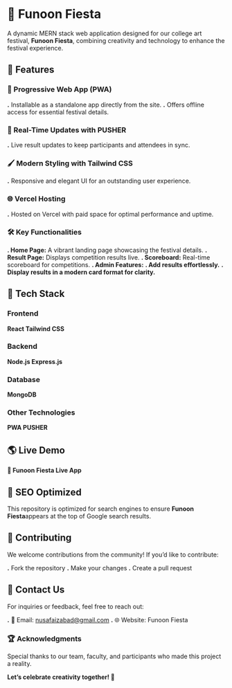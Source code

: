 # 🎨 Funoon Fiesta
A dynamic MERN stack web application designed for our college art festival, **Funoon Fiesta**, combining creativity and technology to enhance the festival experience.


## 🚀 Features

### 🌟 Progressive Web App (PWA)
**.** Installable as a standalone app directly from the site.
**.** Offers offline access for essential festival details.

### 🔔 Real-Time Updates with PUSHER
**.** Live result updates to keep participants and attendees in sync.

### 🖌️ Modern Styling with Tailwind CSS
**.** Responsive and elegant UI for an outstanding user experience.

### 🌐 Vercel Hosting
**.** Hosted on Vercel with paid space for optimal performance and uptime.

### 🛠️ Key Functionalities
**. Home Page:** A vibrant landing page showcasing the festival details.
**. Result Page:** Displays competition results live.
**. Scoreboard:** Real-time scoreboard for competitions.
**. Admin Features:**
    **. Add results effortlessly.**
    **. Display results in a modern card format for clarity.**
## 📂 Tech Stack

### Frontend
**React
Tailwind CSS**

### Backend
**Node.js
Express.js**

### Database
**MongoDB**

### Other Technologies
**PWA
PUSHER**

## 🌎 Live Demo
**🔗 Funoon Fiesta Live App**

## 🌟 SEO Optimized
This repository is optimized for search engines to ensure **Funoon Fiesta**appears at the top of Google search results.

## 🤝 Contributing
We welcome contributions from the community! If you’d like to contribute:

**.** Fork the repository
**.** Make your changes
**.** Create a pull request

## 📧 Contact Us
For inquiries or feedback, feel free to reach out:

**.** 📩 Email: nusafaizabad@gmail.com
**.** 🌐 Website: Funoon Fiesta

### 🏆 Acknowledgments
Special thanks to our team, faculty, and participants who made this project a reality.

**Let’s celebrate creativity together! 🎉**
